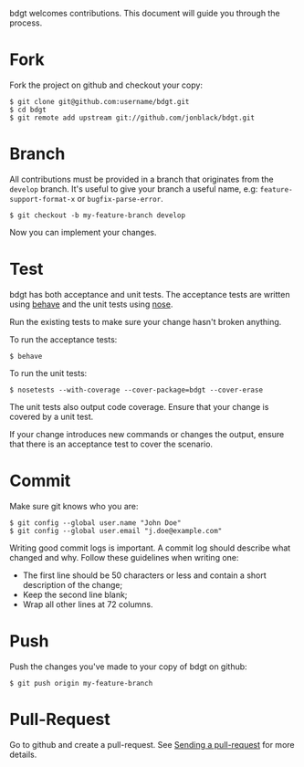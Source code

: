 bdgt welcomes contributions. This document will guide you through the process.

# Fork

Fork the project on github and checkout your copy:

    $ git clone git@github.com:username/bdgt.git
    $ cd bdgt
    $ git remote add upstream git://github.com/jonblack/bdgt.git


# Branch

All contributions must be provided in a branch that originates from the
`develop` branch. It's useful to give your branch a useful name, e.g:
`feature-support-format-x` or `bugfix-parse-error`.

    $ git checkout -b my-feature-branch develop

Now you can implement your changes.

# Test

bdgt has both acceptance and unit tests. The acceptance tests are written using
[behave](http://pythonhosted.org//behave/) and the unit tests using
[nose](http://nose.readthedocs.org/en/latest/).

Run the existing tests to make sure your change hasn't broken anything.

To run the acceptance tests:

    $ behave

To run the unit tests:

    $ nosetests --with-coverage --cover-package=bdgt --cover-erase

The unit tests also output code coverage. Ensure that your change is covered by
a unit test.

If your change introduces new commands or changes the output, ensure that
there is an acceptance test to cover the scenario.

# Commit

Make sure git knows who you are:

    $ git config --global user.name "John Doe"
    $ git config --global user.email "j.doe@example.com"

Writing good commit logs is important. A commit log should describe what
changed and why. Follow these guidelines when writing one:

* The first line should be 50 characters or less and contain a short
  description of the change;
* Keep the second line blank;
* Wrap all other lines at 72 columns.

# Push

Push the changes you've made to your copy of bdgt on github:

    $ git push origin my-feature-branch

# Pull-Request

Go to github and create a pull-request. See [Sending a pull-request][1] for
more details.

[1]: https://help.github.com/articles/using-pull-requests/#sending-the-pull-request
